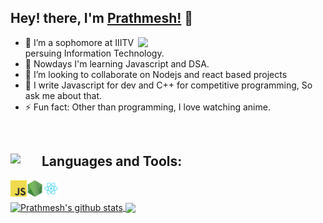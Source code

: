 ## Hey! there, I'm [Prathmesh!](https://prathmesh.netlify.app/) 👋

<img src="https://64.media.tumblr.com/fe7e568e1d4c38e246de652a8040a8c7/tumblr_oou4az5pWZ1vtm42eo1_540.gifv" width="300" align='right'>


- 🔭 I’m a sophomore at IIITV persuing Information Technology.
- 🌱 Nowdays I'm learning Javascript and DSA.
- 👯 I’m looking to collaborate on Nodejs and react based projects
- 💬 I write Javascript for dev and C++ for competitive programming, So ask me about that.
- ⚡ Fun fact: Other than programming, I love watching anime.


<br/>


## <img align='left' src="https://media.giphy.com/media/mTs11L9uuyGiI/giphy.gif" width="50"> Languages and Tools:

<img align="left" alt="JavaScript" width="26px" src="https://raw.githubusercontent.com/github/explore/80688e429a7d4ef2fca1e82350fe8e3517d3494d/topics/javascript/javascript.png" />
<img align="left" alt="Node.js" width="26px" src="https://raw.githubusercontent.com/github/explore/80688e429a7d4ef2fca1e82350fe8e3517d3494d/topics/nodejs/nodejs.png" />
<img align="left" alt="React" width="26px" src="https://raw.githubusercontent.com/github/explore/80688e429a7d4ef2fca1e82350fe8e3517d3494d/topics/react/react.png" />

<br/>
<br/>


<a href="https://www.linkedin.com/in/prathmesh-khandelwal-337b651a2">
  <img align="center" src="https://github-readme-stats.vercel.app/api?username=prathmeshkhandelwal1&hide_border=true&show_icons=true&include_all_commits=true" alt="Prathmesh's github stats" />
</a>
<a href="https://twitter.com/PrathmeshKhand7">
  <img align="center" src="https://github-readme-stats.vercel.app/api/top-langs/?username=prathmeshkhandelwal1&hide=html,css&layout=compact" />
</a>
